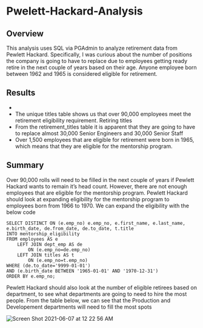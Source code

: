 # Pwelett-Hackard-Analysis

## Overview
This analysis uses SQL via PGAdmin to analyze retirement data from Pewlett Hackard. Specifically, I was curious about the number of positions the company is going to have to replace due to employees getting ready retire in the next couple of years based on their age. Anyone employee born between 1962 and 1965 is considered eligible for retirement. 

## Results
-	
-	The unique titles table shows us that over 90,000 employees meet the retirement eligibility requirement. 
Retiring titles
-	From the retirement_titles table it is apparent that they are going to have to replace almost 30,000 Senior Engineers and 30,000 Senior Staff 
-	Over 1,500 employees that are eligible for retirement were born in 1965, which means that they are eligible for the mentorship program. 

## Summary
Over 90,000 rolls will need to be filled in the next couple of years if Pewlett Hackard wants to remain it’s head count. However, there are not enough employees that are eligible for the mentorship program. Pewlett Hackard should look at expanding eligibility for the mentorship program to employees born from 1966 to 1970. We can expand the eligibility with the below code 
```
SELECT DISTINCT ON (e.emp_no) e.emp_no, e.first_name, e.last_name, e.birth_date, de.from_date, de.to_date, t.title
INTO mentorship_eligibility
FROM employees AS e
	LEFT JOIN dept_emp AS de
		ON (e.emp_no=de.emp_no)
	LEFT JOIN titles AS t
		ON (e.emp_no=t.emp_no)
WHERE (de.to_date='9999-01-01')
AND (e.birth_date BETWEEN '1965-01-01' AND '1970-12-31')
ORDER BY e.emp_no;
```

Pewlett Hackard should also look at the number of eligible retirees based on department, to see what departments are going to need to hire the most people. From the table below, we can see that the Production and Developement departments will need to fill the most spots


![Screen Shot 2021-06-07 at 12 22 56 AM](https://user-images.githubusercontent.com/80648379/120958948-bc7e2380-c726-11eb-9c64-a9e8ac173c84.png)


